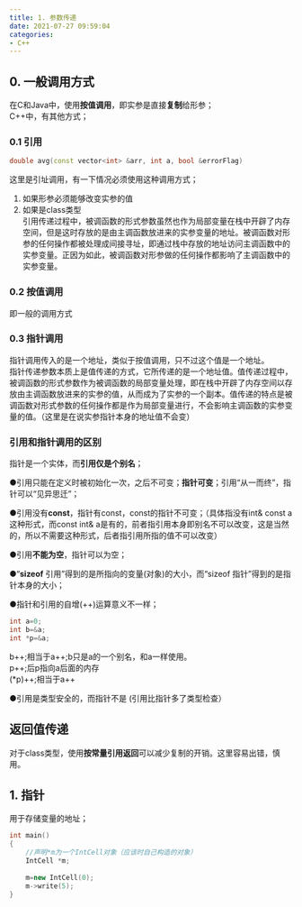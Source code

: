 ```yaml
---
title: 1. 参数传递
date: 2021-07-27 09:59:04
categories:
- C++
---
```

## 0. 一般调用方式
在C和Java中，使用**按值调用**，即实参是直接**复制**给形参；  
C++中，有其他方式；
### 0.1 引用
```C++
double avg(const vector<int> &arr, int a, bool &errorFlag)
```
这里是引址调用，有一下情况必须使用这种调用方式；
1. 如果形参必须能够改变实参的值
2. 如果是class类型  
引用传递过程中，被调函数的形式参数虽然也作为局部变量在栈中开辟了内存空间，但是这时存放的是由主调函数放进来的实参变量的地址。被调函数对形参的任何操作都被处理成间接寻址，即通过栈中存放的地址访问主调函数中的实参变量。正因为如此，被调函数对形参做的任何操作都影响了主调函数中的实参变量。
### 0.2 按值调用
即一般的调用方式
### 0.3 指针调用

指针调用传入的是一个地址，类似于按值调用，只不过这个值是一个地址。  
指针传递参数本质上是值传递的方式，它所传递的是一个地址值。值传递过程中，被调函数的形式参数作为被调函数的局部变量处理，即在栈中开辟了内存空间以存放由主调函数放进来的实参的值，从而成为了实参的一个副本。值传递的特点是被调函数对形式参数的任何操作都是作为局部变量进行，不会影响主调函数的实参变量的值。（这里是在说实参指针本身的地址值不会变）

### 引用和指针调用的区别
指针是一个实体，而**引用仅是个别名**；

●引用只能在定义时被初始化一次，之后不可变；**指针可变**；引用“从一而终”，指针可以“见异思迁”；

●引用没有**const**，指针有const，const的指针不可变；（具体指没有int& const a这种形式，而const int& a是有的，前者指引用本身即别名不可以改变，这是当然的，所以不需要这种形式，后者指引用所指的值不可以改变）

●引用**不能为空**，指针可以为空；

●“**sizeof** 引用”得到的是所指向的变量(对象)的大小，而“sizeof 指针”得到的是指针本身的大小；

●指针和引用的自增(++)运算意义不一样；
```C++
int a=0;
int b=&a;
int *p=&a;
```
b++;相当于a++;b只是a的一个别名，和a一样使用。  
p++;后p指向a后面的内存  
(\*p)++;相当于a++  

●引用是类型安全的，而指针不是 (引用比指针多了类型检查）

## 返回值传递
对于class类型，使用**按常量引用返回**可以减少复制的开销。这里容易出错，慎用。
## 1. 指针
用于存储变量的地址；  
```C++
int main()
{
    //声明*m为一个IntCell对象（应该时自己构造的对象）
    IntCell *m;
    
    m=new IntCell(0);
    m->write(5);
}
```
